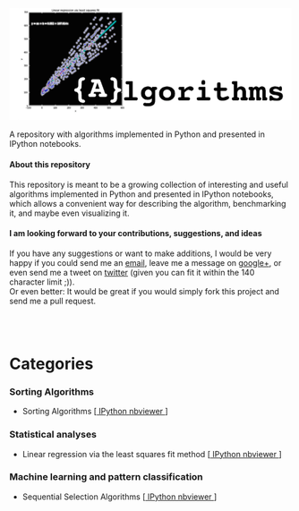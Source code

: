 ![logo](./images/algorithms_logo.png)


A repository with algorithms implemented in Python and presented in IPython notebooks.

#### About this repository

This repository is meant to be a growing collection of interesting and useful algorithms implemented in Python and presented in IPython notebooks, which allows a convenient way for describing the algorithm, benchmarking it, and maybe even visualizing it.


#### I am looking forward to your contributions, suggestions, and ideas

If you have any suggestions or want to make additions, I would be very happy if you could send me an [email](mailto:se.raschka@gmail.com), leave me a message on [google+](https://plus.google.com/118404394130788869227/), or even send me a tweet on [twitter](https://twitter.com/rasbt) (given you can fit it within the 140 character limit ;)).  
Or even better: It would be great if you would simply fork this project and send me a pull request.

<br>
<br>

# Categories

### Sorting Algorithms

- Sorting Algorithms [[ IPython nbviewer ](http://nbviewer.ipython.org/github/rasbt/algorithms_in_ipython_notebooks/blob/master/ipython_nbs/sorting/sorting_algorithms.ipynb?create=1)]



### Statistical analyses

- Linear regression via the least squares fit method [[ IPython nbviewer ](http://nbviewer.ipython.org/github/rasbt/algorithms_in_ipython_notebooks/blob/master/ipython_nbs/statistics/linregr_least_squares_fit.ipynb?create=1)] 



### Machine learning and pattern classification

- Sequential Selection Algorithms [[ IPython nbviewer ](http://nbviewer.ipython.org/github/rasbt/algorithms_in_ipython_notebooks/blob/master/ipython_nbs/machine_learning/sequential_selection_algorithms.ipynb?create=1)] 
